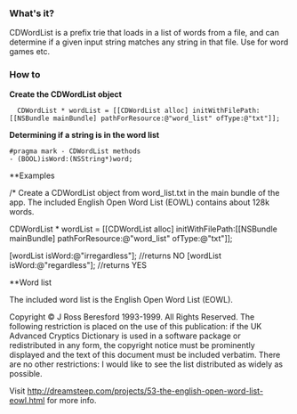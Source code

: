### What's it?

CDWordList is a prefix trie that loads in a list of words from a file, and can determine if a given input string matches any string in that file. Use for word games etc.

### How to

**Create the CDWordList object**

	  CDWordList * wordList = [[CDWordList alloc] initWithFilePath:[[NSBundle mainBundle] pathForResource:@"word_list" ofType:@"txt"]];

**Determining if a string is in the word list**

	#pragma mark - CDWordList methods
	- (BOOL)isWord:(NSString*)word;

**Examples

  /* Create a CDWordList object from word_list.txt in the main bundle of the app. The included English Open Word List (EOWL) contains about 128k words.

  CDWordList * wordList = [[CDWordList alloc] initWithFilePath:[[NSBundle mainBundle] pathForResource:@"word_list" ofType:@"txt"]];

  [wordList isWord:@"irregardless"]; //returns NO
	[wordList isWord:@"regardless"]; //returns YES
	
**Word list

The included word list is the English Open Word List (EOWL).

Copyright © J Ross Beresford 1993-1999. All Rights Reserved. The following restriction is placed on the use of this publication: if the UK Advanced Cryptics Dictionary is used in a software package or redistributed in any form, the copyright notice must be prominently displayed and the text of this document must be included verbatim. There are no other restrictions: I would like to see the list distributed as widely as possible.

Visit http://dreamsteep.com/projects/53-the-english-open-word-list-eowl.html for more info.
